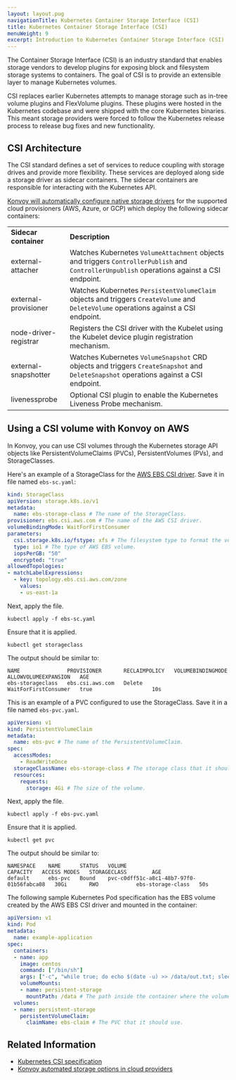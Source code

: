 ```yaml
---
layout: layout.pug
navigationTitle: Kubernetes Container Storage Interface (CSI)
title: Kubernetes Container Storage Interface (CSI)
menuWeight: 9
excerpt: Introduction to Kubernetes Container Storage Interface (CSI)
---
```


<!-- markdownlint-disable MD030 -->

The Container Storage Interface (CSI) is an industry standard that enables storage vendors to develop plugins for exposing block and filesystem storage systems to containers. The goal of CSI is to provide an extensible layer to manage Kubernetes volumes.

CSI replaces earlier Kubernetes attempts to manage storage such as in-tree volume plugins and FlexVolume plugins. These plugins were hosted in the Kubernetes codebase and were shipped with the core Kubernetes binaries. This meant storage providers were forced to follow the Kubernetes release process to release bug fixes and new functionality.

## CSI Architecture

The CSI standard defines a set of services to reduce coupling with storage drives and provide more flexibility. These services are deployed along side a storage driver as sidecar containers. The sidecar containers are responsible for interacting with the Kubernetes API.

[Konvoy will automatically configure native storage drivers][automated-storage] for the supported cloud provisioners (AWS, Azure, or GCP) which deploy the following sidecar containers:

<table>
  <tr>
   <td><strong>Sidecar container</strong>
   </td>
   <td><strong>Description</strong>
   </td>
  </tr>
  <tr>
   <td>external-attacher
   </td>
   <td>Watches Kubernetes <code>VolumeAttachment</code> objects and triggers <code>ControllerPublish</code> and <code>ControllerUnpublish</code> operations against a CSI endpoint.
   </td>
  </tr>
  <tr>
   <td>external-provisioner
   </td>
   <td>Watches Kubernetes <code>PersistentVolumeClaim</code> objects and triggers <code>CreateVolume</code> and <code>DeleteVolume</code> operations against a CSI endpoint.
   </td>
  </tr>
  <tr>
   <td>node-driver-registrar
   </td>
   <td>Registers the CSI driver with the Kubelet using the Kubelet device plugin registration mechanism.
   </td>
  </tr>
  <tr>
   <td>external-snapshotter
   </td>
   <td>Watches Kubernetes <code>VolumeSnapshot</code> CRD objects and triggers <code>CreateSnapshot</code> and <code>DeleteSnapshot</code> operations against a CSI endpoint.
   </td>
  </tr>
  <tr>
   <td>livenessprobe
   </td>
   <td>Optional CSI plugin to enable the Kubernetes Liveness Probe mechanism.
   </td>
  </tr>
</table>

## Using a CSI volume with Konvoy on AWS

In Konvoy, you can use CSI volumes through the Kubernetes storage API objects like PersistentVolumeClaims (PVCs), PersistentVolumes (PVs), and StorageClasses.

Here's an example of a StorageClass for the [AWS EBS CSI driver][aws-ebs-csi-driver]. Save it in file named `ebs-sc.yaml`:

```yaml
kind: StorageClass
apiVersion: storage.k8s.io/v1
metadata:
  name: ebs-storage-class # The name of the StorageClass.
provisioner: ebs.csi.aws.com # The name of the AWS CSI driver.
volumeBindingMode: WaitForFirstConsumer
parameters:
  csi.storage.k8s.io/fstype: xfs # The filesystem type to format the volume.
  type: io1 # The type of AWS EBS volume.
  iopsPerGB: "50"
  encrypted: "true"
allowedTopologies:
- matchLabelExpressions:
  - key: topology.ebs.csi.aws.com/zone
    values:
    - us-east-1a
```

Next, apply the file.

```shell
kubectl apply -f ebs-sc.yaml
```

Ensure that it is applied.

```shell
kubectl get storageclass
```

The output should be similar to:

```shell
NAME               PROVISIONER       RECLAIMPOLICY   VOLUMEBINDINGMODE      ALLOWVOLUMEEXPANSION   AGE
ebs-storageclass   ebs.csi.aws.com   Delete          WaitForFirstConsumer   true                   10s
```

This is an example of a PVC configured to use the StorageClass. Save it in a file named `ebs-pvc.yaml`.

```yaml
apiVersion: v1
kind: PersistentVolumeClaim
metadata:
  name: ebs-pvc # The name of the PersistentVolumeClaim.
spec:
  accessModes:
    - ReadWriteOnce
  storageClassName: ebs-storage-class # The storage class that it should use.
  resources:
    requests:
      storage: 4Gi # The size of the volume.
```

Next, apply the file.

```shell
kubectl apply -f ebs-pvc.yaml
```

Ensure that it is applied.

```shell
kubectl get pvc
```

The output should be similar to:

```shell
NAMESPACE    NAME      STATUS   VOLUME                                     CAPACITY   ACCESS MODES   STORAGECLASS        AGE
default      ebs-pvc   Bound    pvc-c0dff51c-a8c1-48b7-97f0-01b56fabca08   30Gi       RWO            ebs-storage-class   50s
```

The following sample Kubernetes Pod specification has the EBS volume created by the AWS EBS CSI driver and mounted in the container:

```yaml
apiVersion: v1
kind: Pod
metadata:
  name: example-application
spec:
  containers:
  - name: app
    image: centos
    command: ["/bin/sh"]
    args: ["-c", "while true; do echo $(date -u) >> /data/out.txt; sleep 5; done"]
    volumeMounts:
    - name: persistent-storage
      mountPath: /data # The path inside the container where the volume is mounted.
  volumes:
  - name: persistent-storage
    persistentVolumeClaim:
      claimName: ebs-claim # The PVC that it should use.
```

## Related Information

- [Kubernetes CSI specification][k8s-csi]
- [Konvoy automated storage options in cloud providers][automated-storage]

[automated-storage]:../automated-storage
[aws-ebs-csi-driver]:https://github.com/kubernetes-sigs/aws-ebs-csi-driver
[k8s-csi]:https://kubernetes-csi.github.io/
